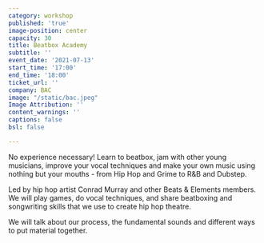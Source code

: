 ```yaml
---
category: workshop
published: 'true'
image-position: center
capacity: 30
title: Beatbox Academy
subtitle: ''
event_date: '2021-07-13'
start_time: '17:00'
end_time: '18:00'
ticket_url: ''
company: BAC
image: "/static/bac.jpeg"
Image Attribution: ''
content_warnings: ''
captions: false
bsl: false

---
```

No experience necessary! Learn to beatbox, jam with other young musicians, improve your vocal techniques and make your own music using nothing but your mouths - from Hip Hop and Grime to R&B and Dubstep. 

Led by hip hop artist Conrad Murray and other Beats & Elements members. We will play games, do vocal techniques, and share beatboxing and songwriting skills that we use to create hip hop theatre. 

We will talk about our process, the fundamental sounds and different ways to put material together.
